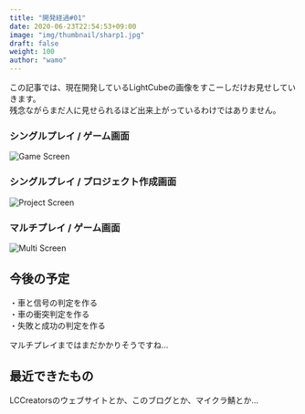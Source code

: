 ```yaml
---
title: "開発経過#01"
date: 2020-06-23T22:54:53+09:00
image: "img/thumbnail/sharp1.jpg"
draft: false
weight: 100
author: "wamo"
---
```

この記事では、現在開発しているLightCubeの画像をすこーしだけお見せしていきます。  
残念ながらまだ人に見せられるほど出来上がっているわけではありません。

### シングルプレイ / ゲーム画面
![Game Screen](/img/lightcube/lcdev1.png)

### シングルプレイ / プロジェクト作成画面
![Project Screen](/img/lightcube/lcdev2.png)

### マルチプレイ / ゲーム画面
![Multi Screen](/img/lightcube/lcdev3.png)

## 今後の予定
・車と信号の判定を作る  
・車の衝突判定を作る  
・失敗と成功の判定を作る  

マルチプレイまではまだかかりそうですね…

## 最近できたもの
LCCreatorsのウェブサイトとか、このブログとか、マイクラ鯖とか…